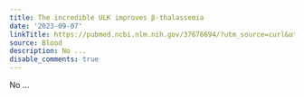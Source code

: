 ```yaml
---
title: The incredible ULK improves β-thalassemia
date: '2023-09-07'
linkTitle: https://pubmed.ncbi.nlm.nih.gov/37676694/?utm_source=curl&utm_medium=rss&utm_campaign=journals&utm_content=7603509&fc=None&ff=20230908181221&v=2.17.9.post6+86293ac
source: Blood
description: No ...
disable_comments: true
---
```

No ...